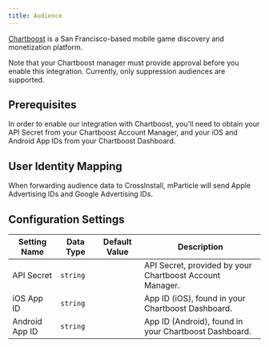 ```yaml
---
title: Audience
---
```


[Chartboost](https://www.chartboost.com) is a San Francisco-based mobile game discovery and monetization platform.

Note that your Chartboost manager must provide approval before you enable this integration. Currently, only suppression audiences are supported.

## Prerequisites 

In order to enable our integration with Chartboost, you'll need to obtain your API Secret from your Chartboost Account Manager, and your iOS and Android App IDs from your Chartboost Dashboard.

## User Identity Mapping

When forwarding audience data to CrossInstall, mParticle will send Apple Advertising IDs and Google Advertising IDs.

## Configuration Settings

Setting Name | Data Type | Default Value | Description 
|---|---|---|---|
API Secret |`string` | | API Secret, provided by your Chartboost Account Manager.
iOS App ID |`string` | | App ID (iOS), found in your Chartboost Dashboard.
Android App ID |`string` | | App ID (Android), found in your Chartboost Dashboard.